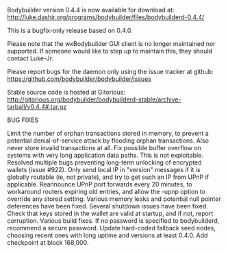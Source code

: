 Bodybuilder version 0.4.4 is now available for download at:
http://luke.dashjr.org/programs/bodybuilder/files/bodybuilderd-0.4.4/

This is a bugfix-only release based on 0.4.0.

Please note that the wxBodybuilder GUI client is no longer maintained nor supported. If someone would like to step up to maintain this, they should contact Luke-Jr.

Please report bugs for the daemon only using the issue tracker at github:
https://github.com/bodybuilder/bodybuilder/issues

Stable source code is hosted at Gitorious:
http://gitorious.org/bodybuilder/bodybuilderd-stable/archive-tarball/v0.4.4#.tar.gz

BUG FIXES

Limit the number of orphan transactions stored in memory, to prevent a potential denial-of-service attack by flooding orphan transactions. Also never store invalid transactions at all.
Fix possible buffer overflow on systems with very long application data paths. This is not exploitable.
Resolved multiple bugs preventing long-term unlocking of encrypted wallets (issue #922).
Only send local IP in "version" messages if it is globally routable (ie, not private), and try to get such an IP from UPnP if applicable.
Reannounce UPnP port forwards every 20 minutes, to workaround routers expiring old entries, and allow the -upnp option to override any stored setting.
Various memory leaks and potential null pointer deferences have been
fixed.
Several shutdown issues have been fixed.
Check that keys stored in the wallet are valid at startup, and if not,
report corruption.
Various build fixes.
If no password is specified to bodybuilderd, recommend a secure password.
Update hard-coded fallback seed nodes, choosing recent ones with long uptime and versions at least 0.4.0.
Add checkpoint at block 168,000.

